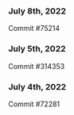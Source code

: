 ### July 8th, 2022

Commit #75214

### July 5th, 2022

Commit #314353


### July 4th, 2022

Commit #72281
